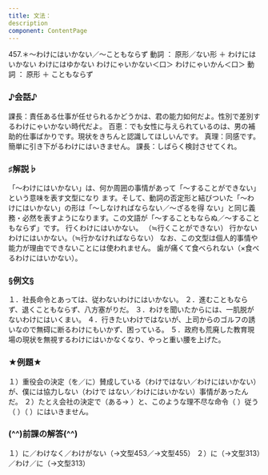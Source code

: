 ```yaml
---
title: 文法：
description
component: ContentPage
---
```



457.＊～わけにはいかない／～こともならず
動詞 ： 原形／ない形 ＋ わけにはいかない
わけにはゆかない
わけにゃいかない＜口＞
わけにゃいかん＜口＞
動詞 ： 原形 ＋ こともならず
### ♪会話♪
課長：責任ある仕事が任せられるかどうかは、君の能力如何だよ。性別で差別するわけにゃいかない時代だよ。 百恵：でも女性に与えられているのは、男の補助的仕事ばかりです。現状をきちんと認識してほしいんです。 真理：同感です。簡単に引き下がるわけにはいきません。
課長：しばらく検討させてくれ。
### ♯解説♭
「～わけにはいかない」は、何か周囲の事情があって「～することができない」という意味を表す文型になり ます。そして、動詞の否定形と結びついた「～わけにはいかない」の形は「～しなければならない／～ざるを得 ない」と同じ義務・必然を表すようになります。この文語が「～することもならぬ／～することもならず」です。
行くわけにはいかない。 （≒行くことができない） 行かないわけにはいかない。（≒行かなければならない）
なお、この文型は個人的事情や能力が理由でできないことには使われません。 歯が痛くて食べられない（×食べるわけにはいかない）。
### §例文§
１．社長命令とあっては、従わないわけにはいかない。
２．進むこともならず、退くこともならず、八方塞がりだ。
３．わけを聞いたからには、一肌脱がないわけにはいくまい。
４．行きたいわけではないが、上司からのゴルフの誘いなので無碍に断るわけにもいかず、困っている。
５．政府も荒廃した教育現場の現状を無視するわけにはいかなくなり、やっと重い腰を上げた。
### ★例題★
１）重役会の決定（を／に）賛成している（わけではない／わけにはいかない）が、僕には協力しない（わけで はない／わけにはいかない）事情があったんだ。
２）たとえ会社の決定で（ある→ ）と、このような理不尽な命令（ ）従う（ ）（ ）にはいきません。
### (^^)前課の解答(^^)
１）に／わけなく／わけがない（→文型453／→文型455）
２）に（→文型313）／わけ／に（→文型313）
